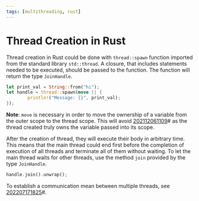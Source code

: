 ```yaml
---
tags: [multithreading, rust]
---
```


# Thread Creation in Rust

Thread creation in Rust could be done with `thread::spawn` function imported from the standard library `std::thread`. A closure, that includes statements needed to be executed, should be passed to the function. The function will return the type `JoinHandle`.

```rust
let print_val = String::from("hi");
let handle = thread::spawn(move || {
		println!("Message: {}", print_val);
});
```

**Note**: `move` is necessary in order to move the ownership of a variable from the outer scope to the thread scope. This will avoid [202112061109](202112061109.md)# as the thread created truly owns the variable passed into its scope.

After the creation of thread, they will execute their body in arbitrary time. This means that the main thread could end first before the completion of execution of all threads and terminate all of them without waiting. To let the main thread waits for other threads, use the method `join` provided by the type `JoinHandle`.

```rust
handle.join().unwrap();
```

To establish a communication mean between multiple threads, see [202207171825](202207171825.md)#.